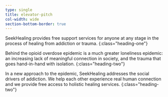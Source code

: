 ```yaml
---
type: single
title: elevator-pitch
col-width: wide
section-bottom-border: true
---
```


<span class="emphasized-header">SeekHealing</span> provides free support services for anyone at any stage in the process of healing from addiction or <span class="emphasized-header">trauma</span>.
{:class="heading-one"}

Behind the opioid overdose epidemic is a much greater <span class="emphasized-header">loneliness</span> epidemic: an increasing lack of <span class="emphasized-header">meaningful connection</span> in society, and the trauma that goes hand-in-hand with isolation.
{:class="heading-two"}

In a new approach to the epidemic, <span class="emphasized-header">SeekHealing addresses the social drivers of addiction.</span> We help each other experience real human connection and we provide <span class="emphasized-header">free</span> access to holistic healing services.
{:class="heading-two"}

